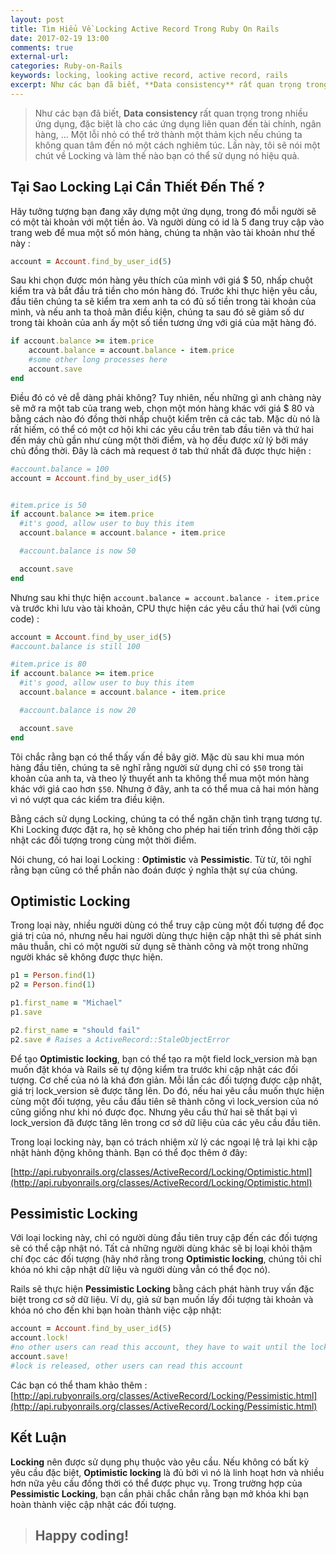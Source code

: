 ```yaml
---
layout: post
title: Tìm Hiểu Về Locking Active Record Trong Ruby On Rails
date: 2017-02-19 13:00
comments: true
external-url:
categories: Ruby-on-Rails
keywords: locking, looking active record, active record, rails
excerpt: Như các bạn đã biết, **Data consistency** rất quan trọng trong nhiều ứng dụng, đặc biệt là cho các ứng dụng liên quan đến tài chính, ngân hàng, ... Một lỗi nhỏ có thể trở thành một thảm kịch nếu chúng ta không quan tâm đến nó một cách nghiêm túc. Lần này, tôi sẽ nói một chút về Locking và làm thế nào bạn có thể sử dụng nó hiệu quả.
---
```

>Như các bạn đã biết, **Data consistency** rất quan trọng trong nhiều ứng dụng, đặc biệt là cho các ứng dụng liên quan đến tài chính, ngân hàng, ... Một lỗi nhỏ có thể trở thành một thảm kịch nếu chúng ta không quan tâm đến nó một cách nghiêm túc. Lần này, tôi sẽ nói một chút về Locking và làm thế nào bạn có thể sử dụng nó hiệu quả.

## Tại Sao Locking Lại Cần Thiết Đến Thế ?

Hãy tưởng tượng bạn đang xây dựng một ứng dụng, trong đó mỗi người sẽ có một tài khoản với một tiền ảo. Và người dùng có id là 5 đang truy cập vào trang web để mua một số món hàng, chúng ta nhận vào tài khoản như thế này :

```ruby
account = Account.find_by_user_id(5)
```

Sau khi chọn được món hàng yêu thích của mình với giá $ 50, nhấp chuột kiểm tra và bắt đầu trả tiền cho món hàng đó. Trước khi thực hiện yêu cầu, đầu tiên chúng ta sẽ kiểm tra xem anh ta có đủ số tiền trong tài khoản của mình, và nếu anh ta thoả mãn điều kiện, chúng ta sau đó sẽ giảm số dư trong tài khoản của anh ấy một số tiền tương ứng với giá của mặt hàng đó.

```ruby
if account.balance >= item.price
    account.balance = account.balance - item.price
    #some other long processes here
    account.save
end
```

Điều đó có vẻ dễ dàng phải không? Tuy nhiên, nếu những gì anh chàng này sẽ mở ra một tab của trang web, chọn một món hàng khác với giá $ 80 và bằng cách nào đó đồng thời nhấp chuột kiểm trên cả các tab. Mặc dù nó là rất hiếm, có thể có một cơ hội khi các yêu cầu trên tab đầu tiên và thứ hai đến máy chủ gần như cùng một thời điểm, và họ đều được xử lý bởi máy chủ đồng thời. Đây là cách mà request ở tab thứ nhất đã được thực hiện :

```ruby
#account.balance = 100
account = Account.find_by_user_id(5) 


#item.price is 50
if account.balance >= item.price
  #it's good, allow user to buy this item
  account.balance = account.balance - item.price

  #account.balance is now 50

  account.save
end
```

Nhưng sau khi thực hiện `account.balance = account.balance - item.price` và trước khi lưu vào tài khoản, CPU thực hiện các yêu cầu thứ hai (với cùng code) :

```ruby
account = Account.find_by_user_id(5) 
#account.balance is still 100

#item.price is 80
if account.balance >= item.price
  #it's good, allow user to buy this item
  account.balance = account.balance - item.price

  #account.balance is now 20

  account.save
end
```

Tôi chắc rằng bạn có thể thấy vấn đề bây giờ. Mặc dù sau khi mua món hàng đầu tiên, chúng ta sẽ nghĩ rằng người sử dụng chỉ có `$50` trong tài khoản của anh ta, và theo lý thuyết anh ta không thể mua một món hàng khác với giá cao hơn `$50`. Nhưng ở đây, anh ta có thể mua cả hai món hàng vì nó vượt qua các kiểm tra điều kiện.

Bằng cách sử dụng Locking, chúng ta có thể ngăn chặn tình trạng tương tự. Khi Locking được đặt ra, họ sẽ không cho phép hai tiến trình đồng thời cập nhật các đối tượng trong cùng một thời điểm.

Nói chung, có hai loại Locking : **Optimistic** và **Pessimistic**. Từ từ, tôi nghĩ rằng bạn cũng có thể phần nào đoán được ý nghĩa thật sự của chúng.

## Optimistic Locking

Trong loại này, nhiều người dùng có thể truy cập cùng một đối tượng để đọc giá trị của nó, nhưng nếu hai người dùng thực hiện cập nhật thì sẽ phát sinh mâu thuẫn, chỉ có một người sử dụng sẽ thành công và một trong những người khác sẽ không được thực hiện.

```ruby
p1 = Person.find(1)
p2 = Person.find(1)

p1.first_name = "Michael"
p1.save

p2.first_name = "should fail"
p2.save # Raises a ActiveRecord::StaleObjectError
```

Để tạo **Optimistic locking**, bạn có thể tạo ra một field lock_version mà bạn muốn đặt khóa và Rails sẽ tự động kiểm tra trước khi cập nhật các đối tượng. Cơ chế của nó là khá đơn giản. Mỗi lần các đối tượng được cập nhật, giá trị lock_version sẽ được tăng lên. Do đó, nếu hai yêu cầu muốn thực hiện cùng một đối tượng, yêu cầu đầu tiên sẽ thành công vì lock_version của nó cũng giống như khi nó được đọc. Nhưng yêu cầu thứ hai sẽ thất bại vì lock_version đã được tăng lên trong cơ sở dữ liệu của các yêu cầu đầu tiên.

Trong loại locking này, bạn có trách nhiệm xử lý các ngoại lệ trả lại khi cập nhật hành động không thành. Bạn có thể đọc thêm ở đây:

[http://api.rubyonrails.org/classes/ActiveRecord/Locking/Optimistic.html](http://api.rubyonrails.org/classes/ActiveRecord/Locking/Optimistic.html)

## Pessimistic Locking

Với loại locking này, chỉ có người dùng đầu tiên truy cập đến các đối tượng sẽ có thể cập nhật nó. Tất cả những người dùng khác sẽ bị loại khỏi thậm chí đọc các đối tượng (hãy nhớ rằng trong **Optimistic locking**, chúng tôi chỉ khóa nó khi cập nhật dữ liệu và người dùng vẫn có thể đọc nó).

Rails sẽ thực hiện **Pessimistic Locking** bằng cách phát hành truy vấn đặc biệt trong cơ sở dữ liệu. Ví dụ, giả sử bạn muốn lấy đối tượng tài khoản và khóa nó cho đến khi bạn hoàn thành việc cập nhật:

```ruby
account = Account.find_by_user_id(5)
account.lock!
#no other users can read this account, they have to wait until the lock is released
account.save! 
#lock is released, other users can read this account
```

Các bạn có thể tham khảo thêm :
[http://api.rubyonrails.org/classes/ActiveRecord/Locking/Pessimistic.html](http://api.rubyonrails.org/classes/ActiveRecord/Locking/Pessimistic.html)

## Kết Luận

**Locking** nên được sử dụng phụ thuộc vào yêu cầu. Nếu không có bất kỳ yêu cầu đặc biệt, **Optimistic locking** là đủ bởi vì nó là linh hoạt hơn và nhiều hơn nữa yêu cầu đồng thời có thể được phục vụ. Trong trường hợp của **Pessimistic Locking**, bạn cần phải chắc chắn rằng bạn mở khóa khi bạn hoàn thành việc cập nhật các đối tượng.

> ## Happy coding!